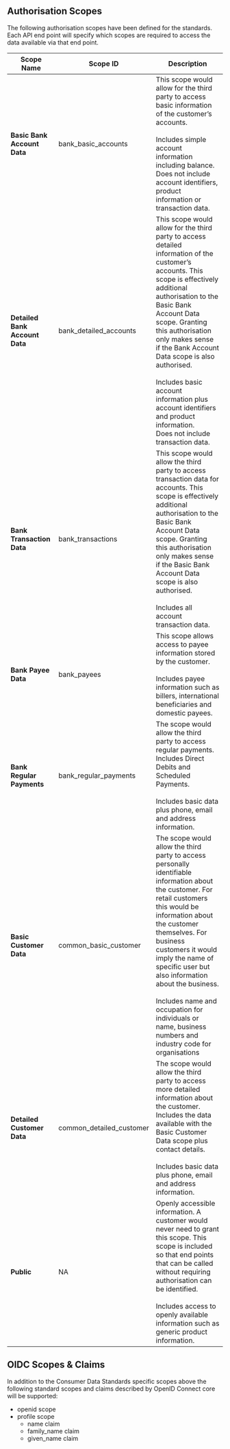 ## Authorisation Scopes

The following authorisation scopes have been defined for the standards.  Each API end point will specify which scopes are required to access the data available via that end point.

Scope Name | Scope ID |Description
-----------|----------|-----------
**Basic Bank Account Data** | bank_basic_accounts | This scope would allow for the third party to access basic information of the customer’s accounts.<br/><br/>Includes simple account information including balance.<br/>Does not include account identifiers, product information or transaction data.
**Detailed Bank Account Data** | bank_detailed_accounts | This scope would allow for the third party to access detailed information of the customer’s accounts. This scope is effectively additional authorisation to the Basic Bank Account Data scope. Granting this authorisation only makes sense if the Bank Account Data scope is also authorised.<br/><br/>Includes basic account information plus account identifiers and product information.<br/>Does not include transaction data.
**Bank Transaction Data** | bank_transactions | This scope would allow the third party to access transaction data for accounts.  This scope is effectively additional authorisation to the Basic Bank Account Data scope.  Granting this authorisation only makes sense if the Basic Bank Account Data scope is also authorised.<br/><br/>Includes all account transaction data.
**Bank Payee Data** | bank_payees | This scope allows access to payee information stored by the customer.<br/><br/>Includes payee information such as billers, international beneficiaries and domestic payees.
**Bank Regular Payments** | bank_regular_payments | The scope would allow the third party to access regular payments.  Includes Direct Debits and Scheduled Payments.<br/><br/>Includes basic data plus phone, email and address information.
**Basic Customer Data** | common_basic_customer | The scope would allow the third party to access personally identifiable information about the customer.  For retail customers this would be information about the customer themselves.  For business customers it would imply the name of specific user but also information about the business.<br/><br/>Includes name and occupation for individuals or name, business numbers and industry code for organisations
**Detailed Customer Data** | common_detailed_customer | The scope would allow the third party to access more detailed information about the customer.  Includes the data available with the Basic Customer Data scope plus contact details.<br/><br/>Includes basic data plus phone, email and address information.
**Public** | NA | Openly accessible information.  A customer would never need to grant this scope.  This scope is included so that end points that can be called without requiring authorisation can be identified.<br/><br/>Includes access to openly available information such as generic product information.

## OIDC Scopes & Claims

In addition to the Consumer Data Standards specific scopes above the following standard scopes and claims described by OpenID Connect core will be supported:

- openid scope
- profile scope
    - name claim
    - family_name claim
    - given_name claim

